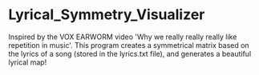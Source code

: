 # Lyrical_Symmetry_Visualizer
Inspired by the VOX EARWORM video 'Why we really really really like repetition in music'. This program creates a symmetrical matrix based on the lyrics of a song (stored in the lyrics.txt file), and generates a beautiful lyrical map!
